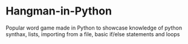 # Hangman-in-Python
Popular word game made in Python to showcase knowledge of python synthax, lists, importing from a file, basic if/else statements and loops
